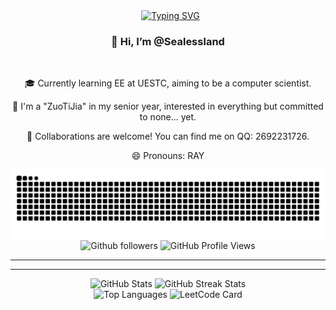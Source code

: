 <div align="center">
  <div align="center">
  <a href="https://git.io/typing-svg"><img src="https://readme-typing-svg.herokuapp.com?font=Fira+Code&size=40&pause=1000&center=true&vCenter=true&width=870&height=100&lines=%3C+%F0%9F%91%8B%F0%9F%8F%BBHello%2CWorld!+I+am+sealessland+%2F%3E+%F0%9F%92%96" alt="Typing SVG" /></a>
</div>
<div align="center">
  <h3>👋 Hi, I’m @Sealessland</h3>
  <br>
  <p>🎓 Currently learning EE at UESTC, aiming to be a computer scientist.</p>
  <p>🔭 I'm a "ZuoTiJia" in my senior year, interested in everything but committed to none... yet.</p>
  <p>🤝 Collaborations are welcome! You can find me on QQ: 2692231726.</p>
  <p>😄 Pronouns: RAY</p>
</div>
  <picture>
    <source media="(prefers-color-scheme: dark)" srcset="https://raw.githubusercontent.com/Sealessland/Sealessland/output/github-contribution-grid-snake-dark.svg">
    <source media="(prefers-color-scheme: light)" srcset="https://raw.githubusercontent.com/Sealessland/Sealessland/output/github-contribution-grid-snake.svg">
    <img alt="github-snake" src="https://raw.githubusercontent.com/Sealessland/Sealessland/output/github-contribution-grid-snake.svg" />
  </picture>
</div>


<div align="center">
  <img src="https://img.shields.io/badge/dynamic/json?logoColor=fff&logo=Github&color=000&labelColor=666&label=Github&query=%24.data.totalSubs&suffix=%20followers&url=https%3A%2F%2Fapi.spencerwoo.com%2Fsubstats%2F%3Fsource%3Dgithub%26queryKey%3Dsealessland" alt="Github followers">
  <img src="https://komarev.com/ghpvc/?username=sealess-land&style=flat-square" alt="GitHub Profile Views">
</div>

---



---

<div align="center">
  <img src="https://github-readme-stats.vercel.app/api?username=sealessland&show_icons=true&theme=monokai&hide_border=true" alt="GitHub Stats">
  <img src="https://github-readme-streak-stats.herokuapp.com/?user=sealessland&theme=monokai&hide_border=true" alt="GitHub Streak Stats">
  <br>
  <img src="https://github-readme-stats.vercel.app/api/top-langs/?username=sealessland&layout=compact&theme=monokai&hide_border=true" alt="Top Languages">
  <img src="https://leetcode.card.workers.dev/Sealessland?theme=dark&font=firacode" alt="LeetCode Card">
</div>

